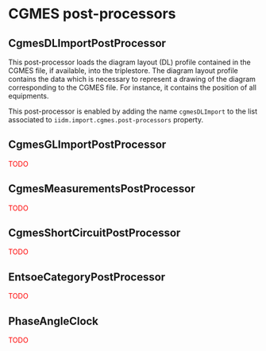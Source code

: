 # CGMES post-processors

## CgmesDLImportPostProcessor
This post-processor loads the diagram layout (DL) profile contained in the CGMES file, if available, into the triplestore.
The diagram layout profile contains the data which is necessary to represent a drawing of the diagram corresponding to the CGMES file.
For instance, it contains the position of all equipments.

This post-processor is enabled by adding the name `cgmesDLImport` to the list associated to `iidm.import.cgmes.post-processors` property.

## CgmesGLImportPostProcessor
<span style="color: red">TODO</span>

## CgmesMeasurementsPostProcessor
<span style="color: red">TODO</span>

## CgmesShortCircuitPostProcessor
<span style="color: red">TODO</span>

## EntsoeCategoryPostProcessor
<span style="color: red">TODO</span>

## PhaseAngleClock
<span style="color: red">TODO</span>